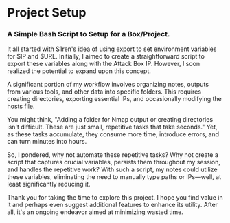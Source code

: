 # Project Setup

### A Simple Bash Script to Setup for a Box/Project.

It all started with S1ren's idea of using export to set environment variables for $IP and $URL. Initially, I aimed to create a straightforward script to export these variables along with the Attack Box IP. However, I soon realized the potential to expand upon this concept.

A significant portion of my workflow involves organizing notes, outputs from various tools, and other data into specific folders. This requires creating directories, exporting essential IPs, and occasionally modifying the hosts file.

You might think, "Adding a folder for Nmap output or creating directories isn't difficult. These are just small, repetitive tasks that take seconds." Yet, as these tasks accumulate, they consume more time, introduce errors, and can turn minutes into hours.

So, I pondered, why not automate these repetitive tasks? Why not create a script that captures crucial variables, persists them throughout my session, and handles the repetitive work? With such a script, my notes could utilize these variables, eliminating the need to manually type paths or IPs—well, at least significantly reducing it.

Thank you for taking the time to explore this project. I hope you find value in it and perhaps even suggest additional features to enhance its utility. After all, it's an ongoing endeavor aimed at minimizing wasted time.    
